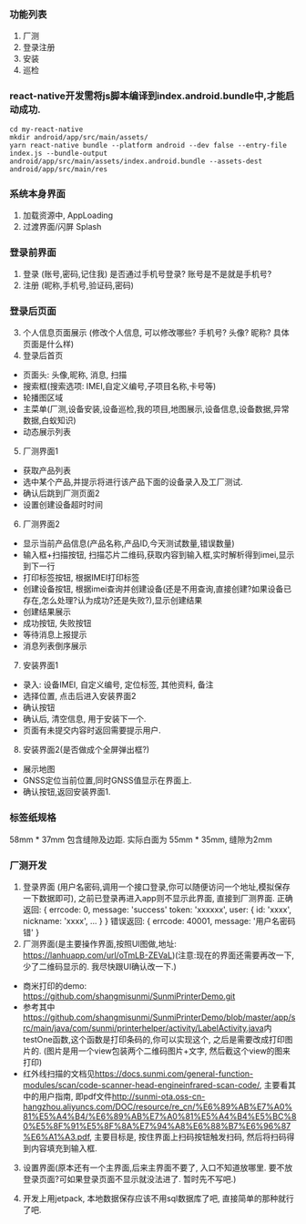 ### 功能列表
1. 厂测
2. 登录注册
3. 安装
4. 巡检

### react-native开发需将js脚本编译到index.android.bundle中,才能启动成功.
```
cd my-react-native
mkdir android/app/src/main/assets/
yarn react-native bundle --platform android --dev false --entry-file index.js --bundle-output android/app/src/main/assets/index.android.bundle --assets-dest android/app/src/main/res
```
### 系统本身界面
1. 加载资源中, AppLoading
2. 过渡界面/闪屏 Splash

### 登录前界面
1. 登录 (账号,密码,记住我) 是否通过手机号登录? 账号是不是就是手机号?
2. 注册 (昵称,手机号,验证码,密码)

### 登录后页面
3. 个人信息页面展示 (修改个人信息, 可以修改哪些? 手机号? 头像? 昵称? 具体页面是什么样)
4. 登录后首页 
  + 页面头: 头像,昵称, 消息, 扫描
  + 搜索框(搜索选项: IMEI,自定义编号,子项目名称,卡号等)
  + 轮播图区域
  + 主菜单(厂测,设备安装,设备巡检,我的项目,地图展示,设备信息,设备数据,异常数据,白蚁知识)
  + 动态展示列表
5. 厂测界面1
  + 获取产品列表
  + 选中某个产品,并提示将进行该产品下面的设备录入及工厂测试.
  + 确认后跳到厂测页面2
  + 设置创建设备超时时间
6. 厂测界面2
  + 显示当前产品信息(产品名称,产品ID,今天测试数量,错误数量)
  + 输入框+扫描按钮, 扫描芯片二维码,获取内容到输入框,实时解析得到imei,显示到下一行
  + 打印标签按钮, 根据IMEI打印标签
  + 创建设备按钮, 根据imei查询并创建设备(还是不用查询,直接创建?如果设备已存在,怎么处理?认为成功?还是失败?),显示创建结果
  + 创建结果展示
  + 成功按钮, 失败按钮
  + 等待消息上报提示
  + 消息列表倒序展示
7. 安装界面1
  + 录入: 设备IMEI, 自定义编号, 定位标签, 其他资料, 备注
  + 选择位置, 点击后进入安装界面2
  + 确认按钮
  + 确认后, 清空信息, 用于安装下一个.
  + 页面有未提交内容时返回需要提示用户. 
8. 安装界面2(是否做成个全屏弹出框?)
  + 展示地图
  + GNSS定位当前位置,同时GNSS值显示在界面上.
  + 确认按钮,返回安装界面1.


### 标签纸规格
58mm * 37mm 包含缝隙及边距.
实际白面为 55mm * 35mm, 缝隙为2mm

### 厂测开发
1. 登录界面 (用户名密码,调用一个接口登录,你可以随便访问一个地址,模拟保存一下数据即可), 之前已登录再进入app则不显示此界面, 直接到厂测界面.
  正确返回: {
    errcode: 0,
    message: 'success'
    token: 'xxxxxx',
    user: {
      id: 'xxxx',
      nickname: 'xxxx',
      ...
    }
  }
  错误返回: {
    errcode: 40001,
    message: '用户名密码错'
  }
2. 厂测界面(是主要操作界面,按照UI图做,地址: https://lanhuapp.com/url/oTmLB-ZEVaL)(注意:现在的界面还需要再改一下, 少了二维码显示的. 我尽快跟UI确认改一下.)
  + 商米打印的demo: https://github.com/shangmisunmi/SunmiPrinterDemo.git
  + 参考其中<https://github.com/shangmisunmi/SunmiPrinterDemo/blob/master/app/src/main/java/com/sunmi/printerhelper/activity/LabelActivity.java>内testOne函数,这个函数是打印条码的,你可以实现这个, 之后是需要改成打印图片的. (图片是用一个view包装两个二维码图片+文字, 然后截这个view的图来打印)
  + 红外线扫描的文档见<https://docs.sunmi.com/general-function-modules/scan/code-scanner-head-engineinfrared-scan-code/>, 主要看其中的用户指南, 即pdf文件<http://sunmi-ota.oss-cn-hangzhou.aliyuncs.com/DOC/resource/re_cn/%E6%89%AB%E7%A0%81%E5%A4%B4/%E6%89%AB%E7%A0%81%E5%A4%B4%E5%BC%80%E5%8F%91%E5%8F%8A%E7%94%A8%E6%88%B7%E6%96%87%E6%A1%A3.pdf>, 主要目标是, 按住界面上扫码按钮触发扫码, 然后将扫码得到内容填充到输入框.
3. 设置界面(原本还有一个主界面,后来主界面不要了, 入口不知道放哪里. 要不放登录页面?可如果登录页面不显示就没法进了. 暂时先不写吧.)

4. 开发上用jetpack, 本地数据保存应该不用sql数据库了吧, 直接简单的那种就行了吧.

